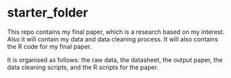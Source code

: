# starter_folder

This repo contains my final paper, which is a research based on my interest. Also it will contain my data and data cleaning process. It will also contains the R code for my final paper.

It is organised as follows: the raw data, the datasheet, the output paper, the data cleaning scripts, and the R scripts for the paper.
